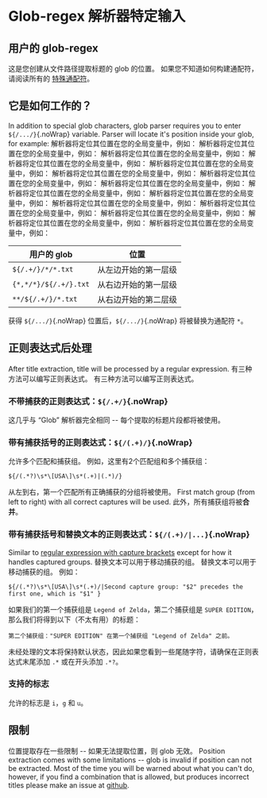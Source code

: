# Glob-regex 解析器特定输入

## 用户的 glob-regex

这是您创建从文件路径提取标题的 glob 的位置。 如果您不知道如何构建通配符，请阅读所有的 [特殊通配符](#special-glob-characters)。

## 它是如何工作的？

In addition to special glob characters, glob parser requires you to enter `${/.../}`{.noWrap} variable. Parser will locate it's position inside your  glob, for example: 解析器将定位其位置在您的全局变量中，例如： 解析器将定位其位置在您的全局变量中，例如： 解析器将定位其位置在您的全局变量中，例如： 解析器将定位其位置在您的全局变量中，例如： 解析器将定位其位置在您的全局变量中，例如： 解析器将定位其位置在您的全局变量中，例如： 解析器将定位其位置在您的全局变量中，例如： 解析器将定位其位置在您的全局变量中，例如： 解析器将定位其位置在您的全局变量中，例如： 解析器将定位其位置在您的全局变量中，例如： 解析器将定位其位置在您的全局变量中，例如： 解析器将定位其位置在您的全局变量中，例如： 解析器将定位其位置在您的全局变量中，例如： 解析器将定位其位置在您的全局变量中，例如： 解析器将定位其位置在您的全局变量中，例如：

| 用户的 glob              | 位置         |
| --------------------- | ---------- |
| `${/.+/}/*/*.txt`     | 从左边开始的第一层级 |
| `{*,*/*}/${/.+/}.txt` | 从右边开始的第一层级 |
| `**/${/.+/}/*.txt`    | 从右边开始的第二层级 |

获得 `${/.../}`{.noWrap} 位置后，`${/.../}`{.noWrap} 将被替换为通配符 `*`。

## 正则表达式后处理

After title extraction, title will be processed by a regular expression. 有三种方法可以编写正则表达式。 有三种方法可以编写正则表达式。

### 不带捕获的正则表达式：`${/.+/}`{.noWrap}

这几乎与 “Glob” 解析器完全相同 -- 每个提取的标题片段都将被使用。

### 带有捕获括号的正则表达式：`${/(.+)/}`{.noWrap}

允许多个匹配和捕获组。 例如，这里有2个匹配组和多个捕获组：
```
${/(.*?)\s*\[USA\]\s*(.+)|(.*)/}
```
从左到右，第一个匹配所有正确捕获的分组将被使用。 First match group (from left to right) with all correct captures will be used. 此外，所有捕获组将被**合并**。

### 带有捕获括号和替换文本的正则表达式：`${/(.+)/|...}`{.noWrap}

Similar to [regular expression with capture brackets](#regular-expression-with-capture-brackets) except for how it handles captured groups. 替换文本可以用于移动捕获的组。 替换文本可以用于移动捕获的组。 例如：
```
${/(.*?)\s*\[USA\]\s*(.+)/|Second capture group: "$2" precedes the first one, which is "$1" }
```
如果我们的第一个捕获组是 `Legend of Zelda`，第二个捕获组是 `SUPER EDITION`，那么我们将得到以下（不太有用）的标题：

`第二个捕获组："SUPER EDITION" 在第一个捕获组 "Legend of Zelda" 之前。`

未经处理的文本将保持默认状态，因此如果您看到一些尾随字符，请确保在正则表达式末尾添加 `.*` 或在开头添加 `.*?`。

### 支持的标志

允许的标志是 `i`，`g` 和 `u`。

## 限制

位置提取存在一些限制 -- 如果无法提取位置，则 glob 无效。 Position extraction comes with some limitations -- glob is invalid if position can not be extracted. Most of the time you will be warned about what you can't do, however, if you find a combination that is allowed, but produces incorrect titles please make an issue at [github](https://github.com/FrogTheFrog/steam-rom-manager/issues).

